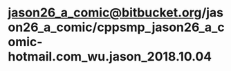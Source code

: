 # jason26_a_comic@bitbucket.org/jason26_a_comic/cppsmp_jason26_a_comic-hotmail.com_wu.jason_2018.10.04
